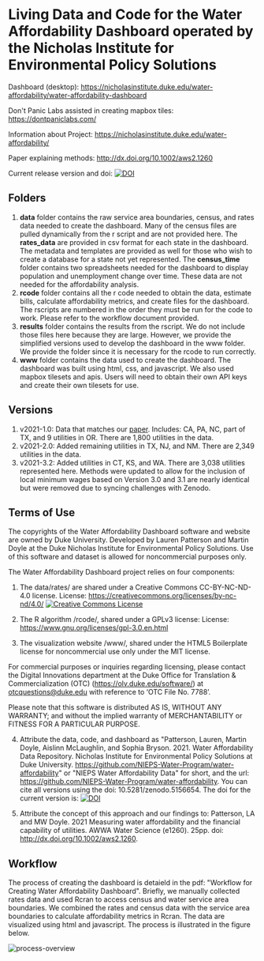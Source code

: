# Living Data and Code for the Water Affordability Dashboard operated by the Nicholas Institute for Environmental Policy Solutions

Dashboard (desktop): https://nicholasinstitute.duke.edu/water-affordability/water-affordability-dashboard

Don't Panic Labs assisted in creating mapbox tiles: https://dontpaniclabs.com/

Information about Project: https://nicholasinstitute.duke.edu/water-affordability/

Paper explaining methods: http://dx.doi.org/10.1002/aws2.1260

Current release version and doi: <a href="https://zenodo.org/badge/latestdoi/385713868"><img src="https://zenodo.org/badge/385713868.svg" alt="DOI"></a>

## Folders

1. **data** folder contains the raw service area boundaries, census, and rates data needed to create the dashboard. Many of the census files are pulled dynamically from the r script and are not provided here. The **rates_data** are provided in csv format for each state in the dashboard. The metadata and templates are provided as well for those who wish to create a database for a state not yet represented. The **census_time** folder contains two spreadsheets needed for the dashboard to display population and unemployment change over time. These data are not needed for the affordability analysis.
2. **rcode** folder contains all the r code needed to obtain the data, estimate bills, calculate affordability metrics, and create files for the dashboard. The rscripts are numbered in the order they must be run for the code to work. Please refer to the workflow document provided.
3. **results** folder contains the results from the rscript. We do not include those files here because they are large. However, we provide the simplified versions used to develop the dashboard in the www folder. We provide the folder since it is necessary for the rcode to run correctly.
4. **www** folder contains the data used to create the dashboard. The dashboard was built using html, css, and javascript. We also used mapbox tilesets and apis. Users will need to obtain their own API keys and create their own tilesets for use.

## Versions

1. v2021-1.0: Data that matches our <a href="http://dx.doi.org/10.1002/aws2.1260">paper</a>. Includes: CA, PA, NC, part of TX, and 9 utilities in OR. There are 1,800 utilities in the data.
2. v2021-2.0: Added remaining utilities in TX, NJ, and NM. There are 2,349 utilities in the data.
3. v2021-3.2: Added utilities in CT, KS, and WA. There are 3,038 utilities represented here. Methods were updated to allow for the inclusion of local minimum wages based on  Version 3.0 and 3.1 are nearly identical but were removed due to syncing challenges with Zenodo.


## Terms of Use
The copyrights of the Water Affordability Dashboard software and website are owned by Duke University. Developed by Lauren Patterson and Martin Doyle at the Duke Nicholas Institute for Environmental Policy Solutions.
Use of this software and dataset is allowed for noncommercial purposes only. 

The Water Affordability Dashboard project relies on four components:
1. The data/rates/ are shared under a Creative Commons CC-BY-NC-ND-4.0 license.
License: https://creativecommons.org/licenses/by-nc-nd/4.0/
<a rel="license" href="http://creativecommons.org/licenses/by-nc-nd/4.0/"><img alt="Creative Commons License" style="border-width:0" src="https://i.creativecommons.org/l/by-nc-nd/4.0/88x31.png" /></a>

2. The R algorithm /rcode/, shared under a GPLv3 license: License: https://www.gnu.org/licenses/gpl-3.0.en.html

3. The visualization website /www/, shared under the HTML5 Boilerplate license for noncommercial use only under the MIT license.

For commercial purposes or inquiries regarding licensing, please contact the Digital Innovations department at the Duke Office for Translation & Commercialization (OTC) (https://olv.duke.edu/software/) at otcquestions@duke.edu with reference to ‘OTC File No. 7788’.

Please note that this software is distributed AS IS, WITHOUT ANY WARRANTY; and without the implied warranty of MERCHANTABILITY or FITNESS FOR A PARTICULAR PURPOSE.

4. Attribute the data, code, and dashboard as "Patterson, Lauren, Martin Doyle, Aislinn McLaughlin, and Sophia Bryson. 2021. Water Affordability Data Repository. Nicholas Institute for Environmental Policy Solutions at Duke University. https://github.com/NIEPS-Water-Program/water-affordability" or "NIEPS Water Affordability Data" for short, and the url: https://github.com/NIEPS-Water-Program/water-affordability. You can cite all versions using the doi: 10.5281/zenodo.5156654. The doi for the current version is:
<a href="https://zenodo.org/badge/latestdoi/385713868"><img src="https://zenodo.org/badge/385713868.svg" alt="DOI"></a>

5.  Attribute the concept of this approach and our findings to: Patterson, LA and MW Doyle. 2021 Measuring water affordability and the financial capability of utilities. AWWA Water Science (e1260). 25pp. doi: http://dx.doi.org/10.1002/aws2.1260.




## Workflow
The process of creating the dashboard is detaield in the pdf: "Workflow for Creating Water Affordability Dashboard". Briefly, we manually collected rates data and used Rcran to access census and water service area boundaries. We combined the rates and census data with the service area boundaries to calculate affordability metrics in Rcran. The data are visualized using html and javascript. The process is illustrated in the figure below.

![process-overview](https://user-images.githubusercontent.com/15807329/126791513-2b65c0f9-956f-4aca-9dae-c2ae87e3cd6f.png)



